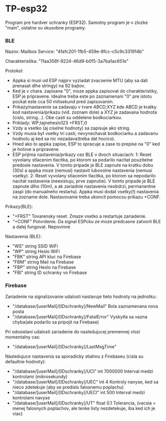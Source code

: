 # TP-esp32
Program pre hardver schranky (ESP32). Samotny program je v zlozke "main", ostatne su skusobne programy.

### BLE
Nazov: Mailbox
Service: "4fafc201-1fb5-459e-8fcc-c5c9c331914b"

Charakteristika:   "11aa358f-9224-46d9-b0f5-3a7ba1ac651e"

Protokol:
- Appka si musi od ESP najprv vyziadat zvacsenie MTU (aby sa dali prenasat dlhe stringy) na 92 bajtov.
- Ked je v chara. zapisane "0", moze appka zapisovat do charakteristiky, ESP je pripravene. Idealne treba este po zaznamenani "0" pre istotu pockat este cca 50 milisekund pred zapisovanim.
- Prikazy/nastavenie sa zadavaju v tvare
ABCD;XYZ
kde ABCD je kratky kod nastavenia/prikazu (vid. zoznam dole) a XYZ je zadavana hodnota (cislo, string...). Obe casti su oddelene bodkociarkou.
- Priklady:
WP;tajneheslo123
+FRST;0
- Vzdy a vsetko (aj ciselne hodnoty) sa zapisuje ako string.
- Vzdy musia byt vsetky tri casti, nevynechavat bodkociarku a zadavanu hodnotu aj ked sa nic nezadava(treba dat hocico).
- Hned ako to appka zapise, ESP to spracuje a zase to prepise na "0" ked je hotove a pripravene.
- ESP prijima nastavenia/prikazy cez BLE v dvoch situaciach:
1: Reset vyvolany stlacenim tlacitka, po ktorom sa podarilo nacitat pouzitelne predosle nastavenia. V tomto pripade je BLE zapnute na kratku dobu (30s) a appka moze (nemusi) nastavit lubovolne nastavenia (nemusi vsetky).
2: Reset vyvolany stlacenim tlacitka, po ktorom sa nepodarilo nacitat nastavenia (neexistuju, prve zapnutie). V tomto pripade je BLE zapnute dlho (10m), a ak zariadnie nastavenia neobdrzi, permanentne zaspi (do manualneho restartu). Appka musi dodat vsetky(!) nastavenia na zozname dole. Nastavovanie treba ukoncit pomocou prikazu +CONF.

Prikazy(BLE):
- "+FRST"		Tovarensky reset. Zmaze vsetko a restartuje zariadenie.
- "+CONF"		Potvrdenie. Da signal ESPcku ze moze predcasne zatvorit BLE a dalej fungovat. Nepovinne

Nastavenia (BLE):
- "WS"		string		SSID WiFi
- "WP"		string		Heslo WiFi
- "FBK"		string		API kluc na Firebase
- "FBM"		string		Mail na Firebase
- "FBP"		string		Heslo na Firebase
- "FBI"		string		ID schranky vo Firebase

### Firebase
Zariadenie na signalizovanie udalosti nastavuje tieto hodnoty na jednotku:
- "/database/[userMail]/[IDschranky]/NewMail"			Bola zaznamenana nova posta
- "/database/[userMail]/[IDschranky]/FatalError"		Vyskytla sa vazna chyba(ale podarilo sa pripojit na Firebase)

Pri odosielani udalosti zariadenie do nasledujucej premennej vlozi momentalny cas:
- "/database/[userMail]/[IDschranky]/LastMsgTime"

Nasledujuce nastavenia sa sporadicky stiahnu z Firebaseu (cisla su defaultne hodnoty):
- "/database/[userMail]/[IDschranky]/UCI"		int			7000000		Interval medzi kontrolami (mikrosekundy)
- "/database/[userMail]/[IDschranky]/UEC"		int			4			Kontroly navyse, ked sa nieco zdetekuje (aby se predislo falosnemu poplachu)
- "/database/[userMail]/[IDschranky]/UECI"		int			500			Interval medzi kontrolami navyse
- "/database/[userMail]/[IDschranky]/UT"		float		0.1			Tolerancia, (vacsia = menej falosnych poplachov, ale tenke listy nezdetekuje, iba ked ich je viac)


